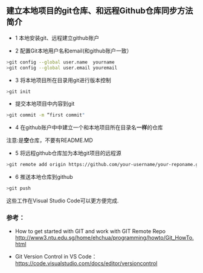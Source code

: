 ## 建立本地项目的git仓库、和远程Github仓库同步方法简介

* 1 本地安装git、远程建立github账户

* 2 配置Git本地用户名和email(和github账户一致）

```bash
>git config --global user.name  yourname
>git config --global user.email youremail
```

* 3 将本地项目所在目录用git进行版本控制

```bash
>git init
```

* 提交本地项目中内容到git

```bash
>git commit -m “first commit"
```

* 4 在github账户中中建立一个和本地项目所在目录名**一样**的仓库

注意:是**空**仓库，不要有README.MD

* 5 将远程github仓库加为本地git项目的远程源

```bash
>git remote add origin https://github.com/your-username/your-reponame.git     
```

* 6  推送本地仓库到github 

```bash
>git push
```
 
 这些工作在Visual Studio Code可以更方便完成.

 ### 参考：

 * How to get started with GIT and work with GIT Remote Repo http://www3.ntu.edu.sg/home/ehchua/programming/howto/Git_HowTo.html

 * Git Version Control in VS Code：https://code.visualstudio.com/docs/editor/versioncontrol